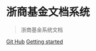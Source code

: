 # 浙商基金文档系统


> 浙商基金系统文档


[Git Hub](https://github.com/docsifyjs/docsify/)
[Getting started](#系统文档)



